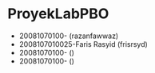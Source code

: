 # ProyekLabPBO 
- 20081070100- (razanfawwaz)
- 2008107010025-Faris Rasyid (frisrsyd)
- 20081070100- ()
- 20081070100- ()
